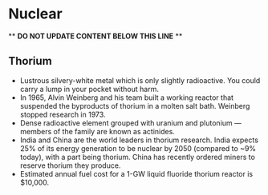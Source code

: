 Nuclear
=======

** **DO NOT UPDATE CONTENT BELOW THIS LINE** **

Thorium
-------

* Lustrous silvery-white metal which is only slightly radioactive. You could carry a lump in your pocket without harm.
* In 1965, Alvin Weinberg and his team built a working reactor that suspended the byproducts of thorium in a molten salt bath. Weinberg stopped research in 1973.
* Dense radioactive element grouped with uranium and plutonium &mdash; members of the family are known as actinides.
* India and China are the world leaders in thorium research. India expects 25% of its energy generation to be nuclear by 2050 (compared to ~9% today), with a part being thorium. China has recently ordered miners to reserve thorium they produce.
* Estimated annual fuel cost for a 1-GW liquid fluoride thorium reactor is $10,000.

